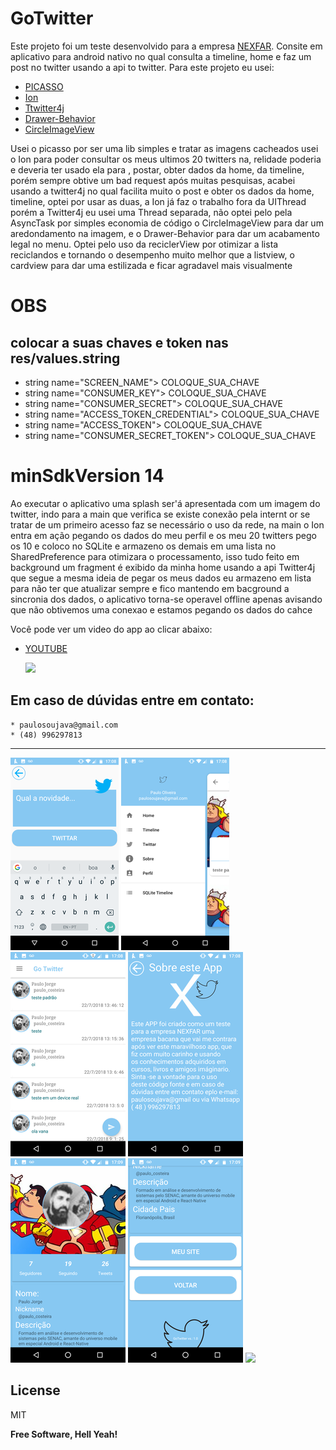 # GoTwitter

Este projeto foi um teste desenvolvido para a empresa [NEXFAR](https://nexfar.com.br/).
Consite em aplicativo para android nativo no qual consulta a timeline, home e faz um post no twitter usando a api to twitter.
Para este projeto eu usei:

  - [PICASSO](http://square.github.io/picasso/)
  - [Ion](https://github.com/koush/ion)
  - [Ttwitter4j](http://twitter4j.org/en/code-examples.html)
  - [Drawer-Behavior](https://android-arsenal.com/details/1/6239)
  - [CircleImageView](https://github.com/hdodenhof/CircleImageView)
  
Usei  o picasso por ser uma lib simples e tratar as imagens cacheados usei o Ion para poder consultar os meus ultimos 20 twitters na, relidade poderia e deveria ter usado ela para , postar, obter dados da home, da timeline, porém sempre obtive um bad request após muitas pesquisas, acabei usando a twitter4j no qual facilita muito o post e obter os dados da home, timeline, optei por usar as duas, a Ion já faz o trabalho fora da UIThread porém a Twitter4j eu usei uma Thread separada, não optei pelo pela AsyncTask por simples economia de código   o  CircleImageView para dar um aredondamento na imagem, e o Drawer-Behavior para dar um acabamento legal no menu.
Optei pelo uso da reciclerView por otimizar a lista reciclandos e tornando o desempenho muito melhor que a listview, o cardview para dar uma estilizada e ficar agradavel mais visualmente 
 
 # OBS
 colocar a suas chaves e token nas res/values.string
 ---
   - string name="SCREEN_NAME"> COLOQUE_SUA_CHAVE
   - string name="CONSUMER_KEY"> COLOQUE_SUA_CHAVE
   - string name="CONSUMER_SECRET"> COLOQUE_SUA_CHAVE
   - string name="ACCESS_TOKEN_CREDENTIAL"> COLOQUE_SUA_CHAVE
   - string name="ACCESS_TOKEN"> COLOQUE_SUA_CHAVE
   - string name="CONSUMER_SECRET_TOKEN"> COLOQUE_SUA_CHAVE

#  minSdkVersion 14

 Ao executar o aplicativo uma splash ser'á apresentada com um imagem do twitter, indo para a main que verifica se existe conexão pela internt or se tratar de um primeiro acesso faz se necessário o uso da rede, na main o Ion entra em ação pegando os dados do meu perfil e os meu 20 twitters pego os 10 e coloco no SQLite e armazeno os demais em uma lista no SharedPreference para otimizara o processamento, isso tudo feito em background um fragment é exibido da minha home usando a api   Twitter4j que segue a mesma ideia de pegar os meus dados eu armazeno em lista para não ter que atualizar sempre e fico mantendo em bacground a sincronia dos dados, o aplicativo torna-se operavel offline apenas avisando que não obtivemos uma conexao e estamos pegando os dados do cahce


Você pode ver um video do app ao clicar abaixo:
  - [YOUTUBE](https://www.youtube.com/watch?v=KL6Kxq8wBb8)


     [![](https://i9.ytimg.com/vi/KL6Kxq8wBb8/default.jpg?sqp=CKTe09oF&rs=AOn4CLD8abphomeRYVnwR0488sZn6U05dw)](https://www.youtube.com/watch?v=KL6Kxq8wBb8)
  
 Em caso de dúvidas entre em contato: 
 ---
    * paulosoujava@gmail.com
    * (48) 996297813


---
![](https://raw.githubusercontent.com/paulosoujava/ConnectionDefault/master/Webp.net-resizeimage%20(1).png)
![](https://raw.githubusercontent.com/paulosoujava/ConnectionDefault/master/Webp.net-resizeimage%20(2).png)
![](https://raw.githubusercontent.com/paulosoujava/ConnectionDefault/master/Webp.net-resizeimage%20(3).png)
![](https://raw.githubusercontent.com/paulosoujava/ConnectionDefault/master/Webp.net-resizeimage%20(4).png)
![](https://raw.githubusercontent.com/paulosoujava/ConnectionDefault/master/Webp.net-resizeimage%20(5).png)
![](https://raw.githubusercontent.com/paulosoujava/ConnectionDefault/master/Webp.net-resizeimage%20(6).png)
![](https://raw.githubusercontent.com/paulosoujava/ConnectionDefault/master/Webp.net-resizeimage%20.png)


License
----

MIT


**Free Software, Hell Yeah!**



